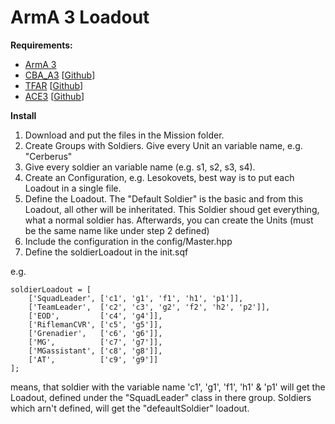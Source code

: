 # ArmA 3 Loadout

**Requirements:**
- [ArmA 3](https://store.steampowered.com/app/107410/Arma_3/)
- [CBA_A3](https://steamcommunity.com/sharedfiles/filedetails/?id=450814997) [[Github](https://github.com/CBATeam/CBA_A3)]
- [TFAR](http://radio.task-force.ru/en/) [[Github](https://github.com/michail-nikolaev/task-force-arma-3-radio/releases/tag/1.0-PreRelease)]
- [ACE3](https://steamcommunity.com/workshop/filedetails/?id=463939057) [[Github](https://github.com/acemod/ACE3)]

**Install**
1. Download and put the files in the Mission folder.
2. Create Groups with Soldiers. Give every Unit an variable name, e.g. "Cerberus"
3. Give every soldier an variable name (e.g. s1, s2, s3, s4).
4. Create an Configuration, e.g. Lesokovets, best way is to put each Loadout in a single file.
5. Define the Loadout. The "Default Soldier" is the basic and from this Loadout, all other will be inheritated. This Soldier shoud get everything, what a normal soldier has. Afterwards, you can create the Units (must be the same name like under step 2 defined)
6. Include the configuration in the config/Master.hpp
7. Define the soldierLoadout in the init.sqf

e.g.
```
soldierLoadout = [
	['SquadLeader', ['c1', 'g1', 'f1', 'h1', 'p1']],
	['TeamLeader', 	['c2', 'c3', 'g2', 'f2', 'h2', 'p2']],
	['EOD', 		['c4', 'g4']],
	['RiflemanCVR',	['c5', 'g5']],
	['Grenadier', 	['c6', 'g6']],
	['MG', 			['c7', 'g7']],
	['MGassistant', ['c8', 'g8']],
	['AT', 			['c9', 'g9']]
];
```
means, that soldier with the variable name 'c1', 'g1', 'f1', 'h1' & 'p1' will get the Loadout, defined under the "SquadLeader" class in there group. Soldiers which arn't defined, will get the "defeaultSoldier" loadout.